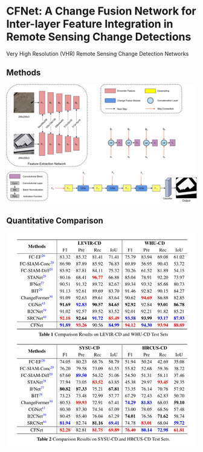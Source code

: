 # CFNet: A Change Fusion Network for Inter-layer Feature Integration in Remote Sensing Change Detections
Very High Resolution (VHR) Remote Sensing Change Detection Networks

Methods
-----------------
<img width="1096" alt="image" src="images/CFNet.jpg">

Quantitative Comparison
-----------------
<img width="1096" alt="image" src="images/result.png">

